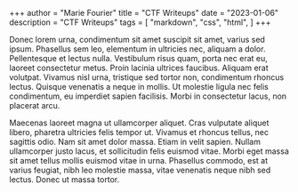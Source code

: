+++
author = "Marie Fourier"
title = "CTF Writeups"
date = "2023-01-06"
description = "CTF Writeups"
tags = [
    "markdown",
    "css",
    "html",
]
+++

Donec lorem urna, condimentum sit amet suscipit sit amet, varius sed ipsum. Phasellus sem leo, elementum in ultricies nec, aliquam a dolor. Pellentesque et lectus nulla. Vestibulum risus quam, porta nec erat eu, laoreet consectetur metus. Proin lacinia ultrices faucibus. Aliquam erat volutpat. Vivamus nisl urna, tristique sed tortor non, condimentum rhoncus lectus. Quisque venenatis a neque in mollis. Ut molestie ligula nec felis condimentum, eu imperdiet sapien facilisis. Morbi in consectetur lacus, non placerat arcu.

Maecenas laoreet magna ut ullamcorper aliquet. Cras vulputate aliquet libero, pharetra ultricies felis tempor ut. Vivamus et rhoncus tellus, nec sagittis odio. Nam sit amet dolor massa. Etiam in velit sapien. Nullam ullamcorper justo lacus, et sollicitudin felis euismod vitae. Morbi eget massa sit amet tellus mollis euismod vitae in urna. Phasellus commodo, est at varius feugiat, nibh leo molestie massa, vitae venenatis neque nibh sed lectus. Donec ut massa tortor.